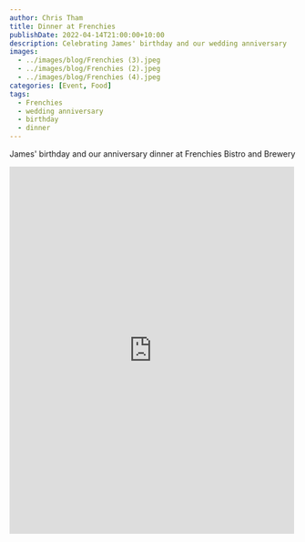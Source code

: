 ```yaml
---
author: Chris Tham
title: Dinner at Frenchies
publishDate: 2022-04-14T21:00:00+10:00
description: Celebrating James' birthday and our wedding anniversary
images:
  - ../images/blog/Frenchies (3).jpeg
  - ../images/blog/Frenchies (2).jpeg
  - ../images/blog/Frenchies (4).jpeg
categories: [Event, Food]
tags:
  - Frenchies
  - wedding anniversary
  - birthday
  - dinner
---
```


James' birthday and our anniversary dinner at Frenchies Bistro and Brewery

<iframe src="https://www.facebook.com/plugins/post.php?href=https%3A%2F%2Fwww.facebook.com%2Fchris1.tham%2Fposts%2Fpfbid0drU6mtn7hGH9Nj3WUmuDYi5mnpQX9G1Q4sLuxpjJH1Z2fP3yXRp2ehiQvCwnMTmUl&show_text=true&width=500" width="500" height="645" style="border:none;overflow:hidden" scrolling="no" frameborder="0" allowfullscreen="true" allow="autoplay; clipboard-write; encrypted-media; picture-in-picture; web-share"></iframe>
